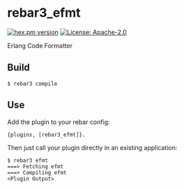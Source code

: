 rebar3_efmt
===========

[![hex.pm version](https://img.shields.io/hexpm/v/rebar3_efmt.svg)](https://hex.pm/packages/rebar3_efmt)
[![License: Apache-2.0](https://img.shields.io/badge/license-Apache2-blue.svg)](LICENSE)

Erlang Code Formatter

Build
-----

    $ rebar3 compile

Use
---

Add the plugin to your rebar config:

    {plugins, [rebar3_efmt]}.

Then just call your plugin directly in an existing application:


    $ rebar3 efmt
    ===> Fetching efmt
    ===> Compiling efmt
    <Plugin Output>
